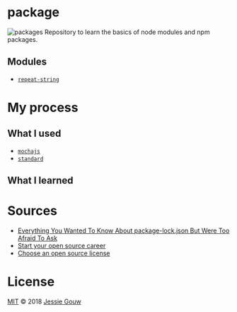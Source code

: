 # package
![packages](https://images.unsplash.com/photo-1470173274384-c4e8e2f9ea4c?ixlib=rb-0.3.5&ixid=eyJhcHBfaWQiOjEyMDd9&s=8f8bf185da8d21fad65f2636d6021ba7&auto=format&fit=crop&w=2250&q=80)
Repository to learn the basics of node modules and npm packages.

## Modules
* [`repeat-string`](https://www.npmjs.com/package/repeat-string)

# My process

## What I used
* [`mochajs`](https://mochajs.org)
* [`standard`](https://github.com/standard/standard)

## What I learned


# Sources
* [Everything You Wanted To Know About package-lock.json But Were Too Afraid To Ask](https://medium.com/@Quigley_Ja/everything-you-wanted-to-know-about-package-lock-json-b81911aa8ab8)
* [Start your open source career](https://blog.algolia.com/start-your-open-source-career/)
* [Choose an open source license](https://choosealicense.com/)

# License
[MIT](https://github.com/jessiegouw/package/blob/master/LICENSE) © 2018 [Jessie Gouw](https://github.com/jessiegouw)
